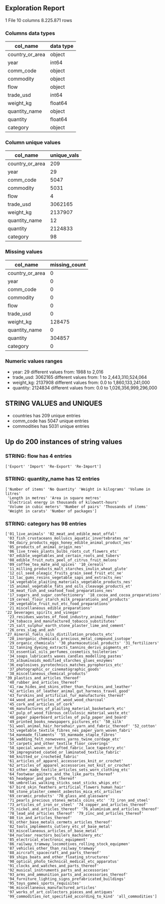 ## Exploration Report

1 File
10 columns
8.225.871 rows

### Columns data types

| col_name | data type |
|----------|-----------------|
|country_or_area|object|
|year|int64|
|comm_code|object|
|commodity|object|
|flow|object|
|trade_usd|int64|
|weight_kg|float64|
|quantity_name|object|
|quantity|float64|
|category|object|

### Column unique values

| col_name | unique_vals |
|----------|-----------------|
|country_or_area|209|
|year|29|
|comm_code|5047|
|commodity|5031|
|flow|4|
|trade_usd|3062165|
|weight_kg|2137907|
|quantity_name|12|
|quantity|2124833|
|category|98|

### Missing values

| col_name | missing_count |
|----------|-----------------|
|country_or_area|0|
|year|0|
|comm_code|0|
|commodity|0|
|flow|0|
|trade_usd|0|
|weight_kg|128475|
|quantity_name|0|
|quantity|304857|
|category|0|

### Numeric values ranges

* year:         29 different values      from:    1988  to 2,016
* trade_usd:    3062165 different values from:    1     to 2,443,310,524,064
* weight_kg:    2137908 different values from:    0.0   to 1,860,133,241,000
* quantity:     2124834 different values from:    0.0   to 1,026,356,999,296,000

## STRING VALUES and UNIQUES

* countries has 209 unique entries
* comm_code has 5047 unique entries
* commodities has 5031 unique entries

## Up do 200 instances of string values

### STRING: flow has 4 entries
```
['Export' 'Import' 'Re-Export' 'Re-Import']
```

### STRING: quantity_name has 12 entries
```
['Number of items' 'No Quantity' 'Weight in kilograms' 'Volume in litres'
 'Length in metres' 'Area in square metres'
 'Electrical energy in thousands of kilowatt-hours'
 'Volume in cubic meters' 'Number of pairs' 'Thousands of items'
 'Weight in carats' 'Number of packages']
```

### STRING: category has 98 entries

```
['01_live_animals' '02_meat_and_edible_meat_offal'
 '03_fish_crustaceans_molluscs_aquatic_invertebrates_ne'
 '04_dairy_products_eggs_honey_edible_animal_product_nes'
 '05_products_of_animal_origin_nes'
 '06_live_trees_plants_bulbs_roots_cut_flowers_etc'
 '07_edible_vegetables_and_certain_roots_and_tubers'
 '08_edible_fruit_nuts_peel_of_citrus_fruit_melons'
 '09_coffee_tea_mate_and_spices' '10_cereals'
 '11_milling_products_malt_starches_inulin_wheat_glute'
 '12_oil_seed_oleagic_fruits_grain_seed_fruit_etc_ne'
 '13_lac_gums_resins_vegetable_saps_and_extracts_nes'
 '14_vegetable_plaiting_materials_vegetable_products_nes'
 '15_animal_vegetable_fats_and_oils_cleavage_products_et'
 '16_meat_fish_and_seafood_food_preparations_nes'
 '17_sugars_and_sugar_confectionery' '18_cocoa_and_cocoa_preparations'
 '19_cereal_flour_starch_milk_preparations_and_products'
 '20_vegetable_fruit_nut_etc_food_preparations'
 '21_miscellaneous_edible_preparations' '22_beverages_spirits_and_vinegar'
 '23_residues_wastes_of_food_industry_animal_fodder'
 '24_tobacco_and_manufactured_tobacco_substitutes'
 '25_salt_sulphur_earth_stone_plaster_lime_and_cement'
 '26_ores_slag_and_ash' '27_mineral_fuels_oils_distillation_products_etc'
 '28_inorganic_chemicals_precious_metal_compound_isotope'
 '29_organic_chemicals' '30_pharmaceutical_products' '31_fertilizers'
 '32_tanning_dyeing_extracts_tannins_derivs_pigments_et'
 '33_essential_oils_perfumes_cosmetics_toileteries'
 '34_soaps_lubricants_waxes_candles_modelling_pastes'
 '35_albuminoids_modified_starches_glues_enzymes'
 '36_explosives_pyrotechnics_matches_pyrophorics_etc'
 '37_photographic_or_cinematographic_goods'
 '38_miscellaneous_chemical_products' '39_plastics_and_articles_thereof'
 '40_rubber_and_articles_thereof'
 '41_raw_hides_and_skins_other_than_furskins_and_leather'
 '42_articles_of_leather_animal_gut_harness_travel_good'
 '43_furskins_and_artificial_fur_manufactures_thereof'
 '44_wood_and_articles_of_wood_wood_charcoal'
 '45_cork_and_articles_of_cork'
 '46_manufactures_of_plaiting_material_basketwork_etc'
 '47_pulp_of_wood_fibrous_cellulosic_material_waste_etc'
 '48_paper_paperboard_articles_of_pulp_paper_and_board'
 '49_printed_books_newspapers_pictures_etc' '50_silk'
 '51_wool_animal_hair_horsehair_yarn_and_fabric_thereof' '52_cotton'
 '53_vegetable_textile_fibres_nes_paper_yarn_woven_fabri'
 '54_manmade_filaments' '55_manmade_staple_fibres'
 '56_wadding_felt_nonwovens_yarns_twine_cordage_etc'
 '57_carpets_and_other_textile_floor_coverings'
 '58_special_woven_or_tufted_fabric_lace_tapestry_etc'
 '59_impregnated_coated_or_laminated_textile_fabric'
 '60_knitted_or_crocheted_fabric'
 '61_articles_of_apparel_accessories_knit_or_crochet'
 '62_articles_of_apparel_accessories_not_knit_or_crochet'
 '63_other_made_textile_articles_sets_worn_clothing_etc'
 '64_footwear_gaiters_and_the_like_parts_thereof'
 '65_headgear_and_parts_thereof'
 '66_umbrellas_walking_sticks_seat_sticks_whips_etc'
 '67_bird_skin_feathers_artificial_flowers_human_hair'
 '68_stone_plaster_cement_asbestos_mica_etc_articles'
 '69_ceramic_products' '70_glass_and_glassware'
 '71_pearls_precious_stones_metals_coins_etc' '72_iron_and_steel'
 '73_articles_of_iron_or_steel' '74_copper_and_articles_thereof'
 '75_nickel_and_articles_thereof' '76_aluminium_and_articles_thereof'
 '78_lead_and_articles_thereof' '79_zinc_and_articles_thereof'
 '80_tin_and_articles_thereof'
 '81_other_base_metals_cermets_articles_thereof'
 '82_tools_implements_cutlery_etc_of_base_metal'
 '83_miscellaneous_articles_of_base_metal'
 '84_nuclear_reactors_boilers_machinery_etc'
 '85_electrical_electronic_equipment'
 '86_railway_tramway_locomotives_rolling_stock_equipmen'
 '87_vehicles_other_than_railway_tramway'
 '88_aircraft_spacecraft_and_parts_thereof'
 '89_ships_boats_and_other_floating_structures'
 '90_optical_photo_technical_medical_etc_apparatus'
 '91_clocks_and_watches_and_parts_thereof'
 '92_musical_instruments_parts_and_accessories'
 '93_arms_and_ammunition_parts_and_accessories_thereof'
 '94_furniture_lighting_signs_prefabricated_buildings'
 '95_toys_games_sports_requisites'
 '96_miscellaneous_manufactured_articles'
 '97_works_of_art_collectors_pieces_and_antiques'
 '99_commodities_not_specified_according_to_kind' 'all_commodities']
```